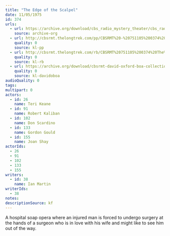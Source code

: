 ```yaml
---
title: "The Edge of the Scalpel"
date: 11/05/1975
id: 374
urls: 
  - url: https://archive.org/download/cbs_radio_mystery_theater/cbs_radio_mystery_theater-0351-0400.zip/cbs_radio_mystery_theater-0351-0400%2Fcbsrmt_0374_the_edge_of_the_scalpel.mp3
    source: archive-org
  - url: http://cbsrmt.thelongtrek.com/pp/CBSRMT%20-%20751105%200374%20The%20Edge%20of%20the%20Scalpel_pp.mp3
    quality: 0
    source: kl-pp
  - url: http://cbsrmt.thelongtrek.com/rb/CBSRMT%20751105%200374%20The%20Edge%20of%20the%20Scalpel_wuwm%20repeat%204_4_76.mp3
    quality: 0
    source: kl-rb
  - url: https://archive.org/download/cbsrmt-david-oxford-boa-collection/CBSRMT-751105-0374-repeated-760104-The-Edge-of-the-Scalpel-(128-44)_WUWM-FM-{BoA}.mp3
    quality: 0
    source: kl-davidoboa
audioQuality: 0
tags: 
multipart: 0
actors:  
  - id: 26
    name: Teri Keane  
  - id: 91
    name: Robert Kaliban  
  - id: 102
    name: Don Scardino  
  - id: 133
    name: Gordon Gould  
  - id: 155
    name: Joan Shay
actorIds:  
  - 26  
  - 91  
  - 102  
  - 133  
  - 155
writers:  
  - id: 38
    name: Ian Martin
writerIds:  
  - 38
notes: 
descriptionSource: kf
---
```

A hospital soap opera where an injured man is forced to undergo surgery at the hands of a surgeon who is in love with his wife and might like to see him out of the way.
